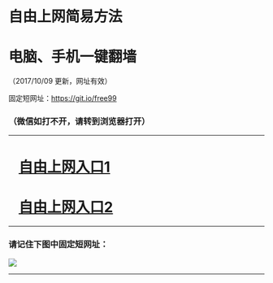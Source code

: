 ﻿# 自由上网简易方法

# 电脑、手机一键翻墙

（2017/10/09 更新，网址有效）

固定短网址：https://git.io/free99

### （微信如打不开，请转到浏览器打开）


***





# &nbsp;&nbsp; <a href="http://ft3270123414.fwq-tz-1001.info/fwqtz01.html?t=100900112703 " target="_blank">自由上网入口1</a>
# &nbsp;&nbsp; <a href="http://ft2205712760.fwq-tz-1002.info/fwqtz02.html?t=10090012105 " target="_blank">自由上网入口2</a>
***

### 请记住下图中固定短网址：

<img src="https://s3-us-west-2.amazonaws.com/fwq-1001/yjfq-20170905okok.png" /> 


***

